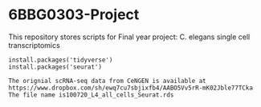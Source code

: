 # 6BBG0303-Project

This repository stores scripts for Final year project: C. elegans single cell transcriptomics

```
install.packages('tidyverse')
install.packages('seurat')

The orignial scRNA-seq data from CeNGEN is available at https://www.dropbox.com/sh/ewq7cu7sbjixfb4/AABO5Vv5rR-mK02Jble77TCka
The file name is100720_L4_all_cells_Seurat.rds
